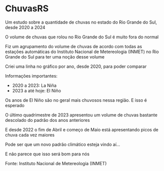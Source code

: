 # ChuvasRS
Um estudo sobre a quantidade de chuvas no estado do Rio Grande do Sul, desde 2020 a 2024

O volume de chuvas que rolou no Rio Grande do Sul é muito fora do normal

Fiz um agrupamento do volume de chuvas de acordo com todas as estações automáticas do Instituto Nacional de Metereologia (INMET) no Rio Grande do Sul para ter uma noção desse volume

Criei uma linha no gráfico por ano, desde 2020, para poder comparar

Informações importantes:

- 2020 a 2023: La Niña
- 2023 a até hoje: El Niño

Os anos de El Niño são no geral mais chuvosos nessa região. E isso é esperado

O último quadrimestre de 2023 apresentou um volume de chuvas bastante descolado do padrão dos anos anteriores

E desde 2022 o fim de Abril e começo de Maio está apresentando picos de chuva cada vez maiores

Pode ser que um novo padrão climático esteja vindo aí…

E não parece que isso será bom para nós

Fonte: Instituto Nacional de Metereologia (INMET)
